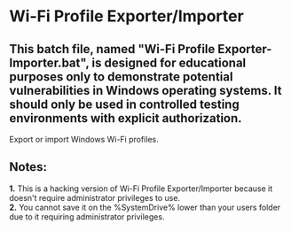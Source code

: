 # Wi-Fi Profile Exporter/Importer

## This batch file, named "Wi-Fi Profile Exporter-Importer.bat", is designed for educational purposes only to demonstrate potential vulnerabilities in Windows operating systems. It should only be used in controlled testing environments with explicit authorization.
Export or import Windows Wi-Fi profiles.

## Notes:
**1.** This is a hacking version of Wi-Fi Profile Exporter/Importer because it doesn't require administrator privileges to use.  
**2.** You cannot save it on the %SystemDrive% lower than your users folder due to it requiring administrator privileges.
